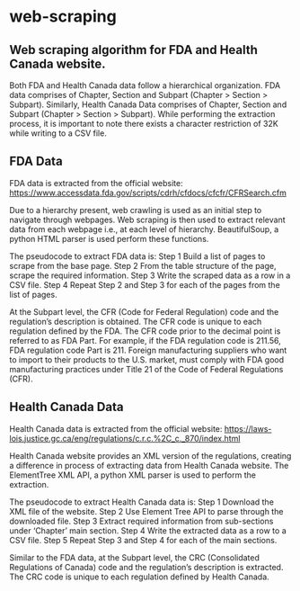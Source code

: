 # web-scraping
## Web scraping algorithm for FDA and Health Canada website.

Both FDA and Health Canada data follow a hierarchical organization. FDA data comprises of Chapter, Section and Subpart (Chapter > Section > Subpart). Similarly, Health Canada Data comprises of Chapter, Section and Subpart (Chapter > Section > Subpart).
While performing the extraction process, it is important to note there exists a character restriction of 32K while writing to a CSV file.

## FDA Data
FDA data is extracted from the official website:
https://www.accessdata.fda.gov/scripts/cdrh/cfdocs/cfcfr/CFRSearch.cfm

Due to a hierarchy present, web crawling is used as an initial step to navigate through webpages. Web scraping is then used to extract relevant data from each webpage i.e., at each level of hierarchy. BeautifulSoup, a python HTML parser is used perform these functions.

The pseudocode to extract FDA data is:
Step 1 Build a list of pages to scrape from the base page.
Step 2 From the table structure of the page, scrape the required information.
Step 3 Write the scraped data as a row in a CSV file.
Step 4 Repeat Step 2 and Step 3 for each of the pages from the list of pages.

At the Subpart level, the CFR (Code for Federal Regulation) code and the regulation’s description is obtained. The CFR code is unique to each regulation defined by the FDA. The CFR code prior to the decimal point is referred to as FDA Part. For example, if the FDA regulation code is 211.56, FDA regulation code Part is 211. Foreign manufacturing suppliers who want to import to their products to the U.S. market, must comply with FDA good manufacturing practices under Title 21 of the Code of Federal Regulations (CFR).

## Health Canada Data
Health Canada data is extracted from the official website: https://laws-lois.justice.gc.ca/eng/regulations/c.r.c.%2C_c._870/index.html

Health Canada website provides an XML version of the regulations, creating a difference in process of extracting data from Health Canada website. The ElementTree XML API, a python XML parser is used to perform the extraction.

The pseudocode to extract Health Canada data is:
Step 1 Download the XML file of the website.
Step 2 Use Element Tree API to parse through the downloaded file.
Step 3 Extract required information from sub-sections under ‘Chapter’ main section.
Step 4 Write the extracted data as a row to a CSV file.
Step 5 Repeat Step 3 and Step 4 for each of the main sections.

Similar to the FDA data, at the Subpart level, the CRC (Consolidated Regulations of Canada) code and the regulation’s description is extracted. The CRC code is unique to each regulation defined by Health Canada.





 
 
 


